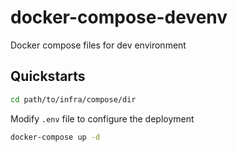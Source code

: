 docker-compose-devenv
=====

Docker compose files for dev environment

## Quickstarts

```sh
cd path/to/infra/compose/dir
```

Modify `.env` file to configure the deployment

```sh
docker-compose up -d
```
